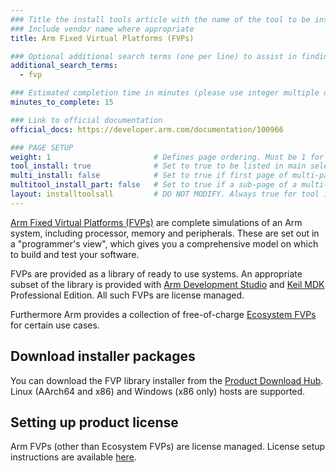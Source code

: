 ```yaml
---
### Title the install tools article with the name of the tool to be installed
### Include vendor name where appropriate
title: Arm Fixed Virtual Platforms (FVPs)

### Optional additional search terms (one per line) to assist in finding the article
additional_search_terms:
  - fvp

### Estimated completion time in minutes (please use integer multiple of 5)
minutes_to_complete: 15

### Link to official documentation
official_docs: https://developer.arm.com/documentation/100966

### PAGE SETUP
weight: 1                       # Defines page ordering. Must be 1 for first (or only) page.
tool_install: true              # Set to true to be listed in main selection page, else false
multi_install: false            # Set to true if first page of multi-page article, else false
multitool_install_part: false   # Set to true if a sub-page of a multi-page article, else false
layout: installtoolsall         # DO NOT MODIFY. Always true for tool install articles
---
```

[Arm Fixed Virtual Platforms (FVPs)](https://developer.arm.com/Tools%20and%20Software/Fixed%20Virtual%20Platforms) are complete simulations of an Arm system, including processor, memory and peripherals. These are set out in a "programmer's view", which gives you a comprehensive model on which to build and test your software.

FVPs are provided as a library of ready to use systems. An appropriate subset of the library is provided with [Arm Development Studio](https://developer.arm.com/Tools%20and%20Software/Arm%20Development%20Studio) and [Keil MDK](https://www2.keil.com/mdk5) Professional Edition. All such FVPs are license managed.

Furthermore Arm provides a collection of free-of-charge [Ecosystem FVPs](../ecosystem_fvp) for certain use cases.

## Download installer packages

You can download the FVP library installer from the [Product Download Hub](https://developer.arm.com/downloads/view/FM000A). Linux (AArch64 and x86) and Windows (x86 only) hosts are supported.

## Setting up product license

Arm FVPs (other than Ecosystem FVPs) are license managed. License setup instructions are available [here](../license/).
